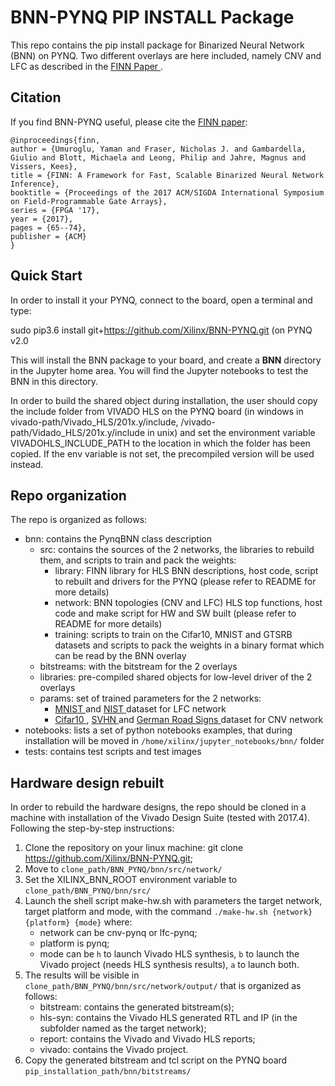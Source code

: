 # BNN-PYNQ PIP INSTALL Package

This repo contains the pip install package for Binarized Neural Network (BNN) on PYNQ. 
Two different overlays are here included, namely CNV and LFC as described in the <a href="https://arxiv.org/abs/1612.07119" target="_blank"> FINN Paper </a>. 

## Citation
If you find BNN-PYNQ useful, please cite the <a href="https://arxiv.org/abs/1612.07119" target="_blank">FINN paper</a>:

    @inproceedings{finn,
    author = {Umuroglu, Yaman and Fraser, Nicholas J. and Gambardella, Giulio and Blott, Michaela and Leong, Philip and Jahre, Magnus and Vissers, Kees},
    title = {FINN: A Framework for Fast, Scalable Binarized Neural Network Inference},
    booktitle = {Proceedings of the 2017 ACM/SIGDA International Symposium on Field-Programmable Gate Arrays},
    series = {FPGA '17},
    year = {2017},
    pages = {65--74},
    publisher = {ACM}
    }

## Quick Start

In order to install it your PYNQ, connect to the board, open a terminal and type:

sudo pip3.6 install git+https://github.com/Xilinx/BNN-PYNQ.git (on PYNQ v2.0

This will install the BNN package to your board, and create a **BNN** directory in the Jupyter home area. You will find the Jupyter notebooks to test the BNN in this directory. 

In order to build the shared object during installation, the user should copy the include folder from VIVADO HLS on the PYNQ board (in windows in vivado-path/Vivado_HLS/201x.y/include, /vivado-path/Vidado_HLS/201x.y/include in unix) and set the environment variable VIVADOHLS_INCLUDE_PATH to the location in which the folder has been copied.
If the env variable is not set, the precompiled version will be used instead. 
 
## Repo organization 

The repo is organized as follows:

-	bnn: contains the PynqBNN class description
	-	src: contains the sources of the 2 networks, the libraries to rebuild them, and scripts to train and pack the weights:
		- library: FINN library for HLS BNN descriptions, host code, script to rebuilt and drivers for the PYNQ (please refer to README for more details)
		- network: BNN topologies (CNV and LFC) HLS top functions, host code and make script for HW and SW built (please refer to README for more details)
        - training: scripts to train on the Cifar10, MNIST and GTSRB datasets and scripts to pack the weights in a binary format which can be read by the BNN overlay
	-	bitstreams: with the bitstream for the 2 overlays
	-	libraries: pre-compiled shared objects for low-level driver of the 2 overlays
	-	params: set of trained parameters for the 2 networks:
		- <a href="http://yann.lecun.com/exdb/mnist/" target="_blank"> MNIST </a> and <a href="https://www.nist.gov/srd/nist-special-database-19" target="_blank"> NIST </a> dataset for LFC network
		- <a href="https://www.cs.toronto.edu/~kriz/cifar.html" target="_blank"> Cifar10 </a>, <a href="http://ufldl.stanford.edu/housenumbers/" target="_blank"> SVHN </a> and <a href="http://benchmark.ini.rub.de/?section=gtsdb&subsection=dataset" target="_blank"> German Road Signs </a> dataset for CNV network
-	notebooks: lists a set of python notebooks examples, that during installation will be moved in `/home/xilinx/jupyter_notebooks/bnn/` folder
-	tests: contains test scripts and test images

## Hardware design rebuilt

In order to rebuild the hardware designs, the repo should be cloned in a machine with installation of the Vivado Design Suite (tested with 2017.4). 
Following the step-by-step instructions:

1.	Clone the repository on your linux machine: git clone https://github.com/Xilinx/BNN-PYNQ.git;
2.	Move to `clone_path/BNN_PYNQ/bnn/src/network/`
3.	Set the XILINX_BNN_ROOT environment variable to `clone_path/BNN_PYNQ/bnn/src/`
4.	Launch the shell script make-hw.sh with parameters the target network, target platform and mode, with the command `./make-hw.sh {network} {platform} {mode}` where:
	- network can be cnv-pynq or lfc-pynq;
	- platform is pynq;
	- mode can be `h` to launch Vivado HLS synthesis, `b` to launch the Vivado project (needs HLS synthesis results), `a` to launch both.
5.	The results will be visible in `clone_path/BNN_PYNQ/bnn/src/network/output/` that is organized as follows:
	- bitstream: contains the generated bitstream(s);
	- hls-syn: contains the Vivado HLS generated RTL and IP (in the subfolder named as the target network);
	- report: contains the Vivado and Vivado HLS reports;
	- vivado: contains the Vivado project.
6.	Copy the generated bitstream and tcl script on the PYNQ board `pip_installation_path/bnn/bitstreams/`

